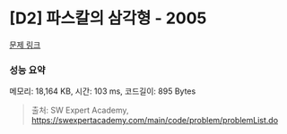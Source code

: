 # [D2] 파스칼의 삼각형 - 2005 

[문제 링크](https://swexpertacademy.com/main/code/problem/problemDetail.do?contestProbId=AV5P0-h6Ak4DFAUq) 

### 성능 요약

메모리: 18,164 KB, 시간: 103 ms, 코드길이: 895 Bytes



> 출처: SW Expert Academy, https://swexpertacademy.com/main/code/problem/problemList.do